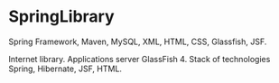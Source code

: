 # SpringLibrary
Spring Framework, Maven, MySQL, XML, HTML, CSS, Glassfish, JSF.

Internet library. Applications server GlassFish 4. Stack of technologies Spring, Hibernate, JSF, HTML.

